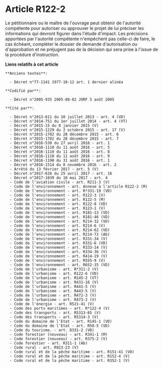 # Article R122-2

Le pétitionnaire ou le maître de l'ouvrage peut obtenir de l'autorité compétente pour autoriser ou approuver le projet de lui
préciser les informations qui devront figurer dans l'étude d'impact. Les précisions apportées par l'autorité compétente
n'empêchent pas celle-ci de faire, le cas échéant, compléter le dossier de demande d'autorisation ou d'approbation et ne
préjugent pas de la décision qui sera prise à l'issue de la procédure d'instruction.

**Liens relatifs à cet article**

	**Anciens textes**:

	  - Décret n°77-1141 1977-10-12 art. 1 dernier alinéa

	**Codifié par**:

	  - Décret n°2005-935 2005-08-02 JORF 5 août 2005

	**Cité par**:

	  - Décret n°2013-611 du 10 juillet 2013 - art. 4 (VD)
	  - Décret n°2014-751 du 1er juillet 2014 - art. 4 (VT)
	  - Décret n°2015-15 du 8 janvier 2015 (V)
	  - Décret n°2015-1229 du 2 octobre 2015 - art. 17 (V)
	  - Décret n°2015-1782 du 28 décembre 2015 - art. 6
	  - Décret n°2015-1782 du 28 décembre 2015 - art. 7
	  - Décret n°2016-530 du 27 avril 2016 - art. 1
	  - Décret n°2016-1110 du 11 août 2016 - art. 5
	  - Décret n°2016-1110 du 11 août 2016 - art. 8
	  - Décret n°2016-1110 du 11 août 2016 - art. 9
	  - Décret n°2016-1190 du 31 août 2016 - art. 1
	  - Décret n°2016-1514 du 8 novembre 2016 - art. 2
	  - Arrêté du 13 février 2017 - art. 5 (V)
	  - Décret n°2017-626 du 25 avril 2017 - art. 16
	  - Décret n°2017-1039 du 10 mai 2017 - art. 4
	  - Code de l'aviation civile - art. R211-3 (V)
	  - Code de l'environnement - art. Annexe à l'article R122-2 (M)
	  - Code de l'environnement - art. R*331-19 (VD)
	  - Code de l'environnement - art. R122-3 (V)
	  - Code de l'environnement - art. R122-5 (M)
	  - Code de l'environnement - art. R122-8 (VD)
	  - Code de l'environnement - art. R123-1 (V)
	  - Code de l'environnement - art. R181-13 (VD)
	  - Code de l'environnement - art. R181-46 (VD)
	  - Code de l'environnement - art. R214-32 (VD)
	  - Code de l'environnement - art. R214-6 (V)
	  - Code de l'environnement - art. R214-62 (VD)
	  - Code de l'environnement - art. R214-72 (Ab)
	  - Code de l'environnement - art. R331-34 (V)
	  - Code de l'environnement - art. R331-6 (VD)
	  - Code de l'environnement - art. R333-14 (V)
	  - Code de l'environnement - art. R334-36 (V)
	  - Code de l'environnement - art. R414-19 (V)
	  - Code de l'environnement - art. R555-9 (V)
	  - Code de l'environnement - art. R652-15 (VD)
	  - Code de l'urbanisme - art. R*311-2 (V)
	  - Code de l'urbanisme - art. R122-6 (VD)
	  - Code de l'urbanisme - art. R145-2 (VT)
	  - Code de l'urbanisme - art. R431-16 (V)
	  - Code de l'urbanisme - art. R441-5 (V)
	  - Code de l'urbanisme - art. R443-5 (V)
	  - Code de l'urbanisme - art. R472-3 (V)
	  - Code de l'urbanisme - art. R473-2 (V)
	  - Code de l'énergie - art. R521-41 (V)
	  - Code des ports maritimes - art. R*122-4 (V)
	  - Code des transports - art. R5313-65 (V)
	  - Code des transports - art. R5314-3 (V)
	  - Code du domaine de l'Etat - art. R145-1 (VD)
	  - Code du domaine de l'Etat - art. R58-5 (VD)
	  - Code du tourisme. - art. D331-2 (VD)
	  - Code forestier (nouveau) - art. R341-1 (M)
	  - Code forestier (nouveau) - art. R375-2 (V)
	  - Code forestier - art. R311-1 (Ab)
	  - Code rural - art. R923-23 (V)
	  - Code rural et de la pêche maritime - art. R151-41 (VD)
	  - Code rural et de la pêche maritime - art. R152-4 (V)
	  - Code rural et de la pêche maritime - art. R352-1 (V)
